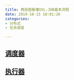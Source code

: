 ```yaml
---
title: 两张图看懂XXL-JOB基本流程
date: 2019-10-15 18:01:26
categories:
- 分布式
- 任务调度

---
```


## [调度器](https://www.processon.com/view/link/5df74459e4b0c4255e9d5418)
## [执行器](https://www.processon.com/view/link/5eaa44cb07912948b0e7b5a7)

